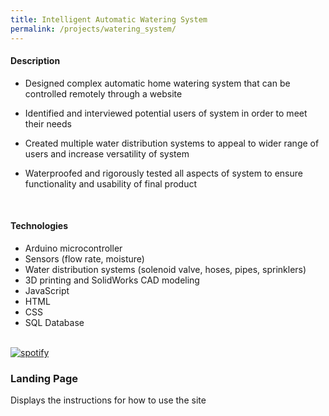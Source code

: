 ```yaml
---
title: Intelligent Automatic Watering System
permalink: /projects/watering_system/
---
```


#### Description

- Designed complex automatic home watering system that can be controlled remotely through a website

- Identified and interviewed potential users of system in order to meet their needs

- Created multiple water distribution systems to appeal to wider range of users and increase versatility of system

- Waterproofed and rigorously tested all aspects of system to ensure functionality and usability of final product

<br />

#### Technologies

- Arduino microcontroller
- Sensors (flow rate, moisture)
- Water distribution systems (solenoid valve, hoses, pipes, sprinklers)
- 3D printing and SolidWorks CAD modeling
- JavaScript
- HTML
- CSS
- SQL Database

<br />

<div class="row">

 <div class="col-lg-12">
    <div class="thumbnail">
      <div class="image">
        <a href="{{site.baseurl}}/assets/img/projects/watering_system/Automatic Watering System 1.jpg"><img src="{{site.baseurl}}/assets/img/projects/watering_system/Automatic Watering System 1.jpg" class="img-responsive" alt="spotify"></a>
      </div>
      <div class="caption">
        <h3>Landing Page</h3>
        <p>Displays the instructions for how to use the site</p>
      </div>
    </div>
  </div>

</div>
